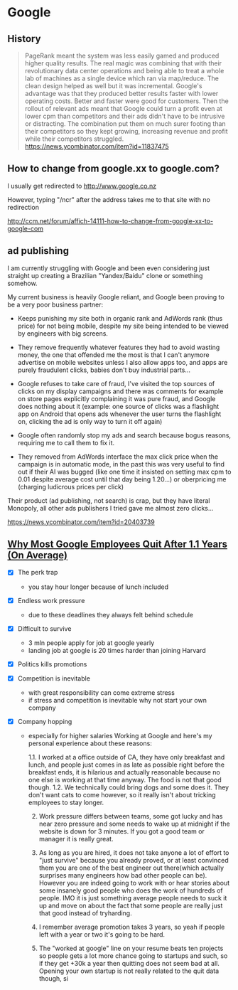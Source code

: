 # Google

## History

> PageRank meant the system was less easily gamed and produced higher quality results. The real magic was combining that with their revolutionary data center operations and being able to treat a whole lab of machines as a single device which ran via map/reduce.
> The clean design helped as well but it was incremental. Google's advantage was that they produced better results faster with lower operating costs. Better and faster were good for customers. Then the rollout of relevant ads meant that Google could turn a profit even at lower cpm than competitors and their ads didn't have to be intrusive or distracting. The combination put them on much surer footing than their competitors so they kept growing, increasing revenue and profit while their competitors struggled.
> https://news.ycombinator.com/item?id=11837475

## How to change from google.xx to google.com?

I usually get redirected to http://www.google.co.nz

However, typing "/ncr" after the address takes me to that site with no redirection

http://ccm.net/forum/affich-14111-how-to-change-from-google-xx-to-google-com

## ad publishing

I am currently struggling with Google and been even considering just straight up creating a Brazilian "Yandex/Baidu" clone or something somehow.

My current business is heavily Google reliant, and Google been proving to be a very poor business partner:

- Keeps punishing my site both in organic rank and AdWords rank (thus price) for not being mobile, despite my site being intended to be viewed by engineers with big screens.

- They remove frequently whatever features they had to avoid wasting money, the one that offended me the most is that I can't anymore advertise on mobile websites unless I also allow apps too, and apps are purely fraudulent clicks, babies don't buy industrial parts...

- Google refuses to take care of fraud, I've visited the top sources of clicks on my display campaigns and there was comments for example on store pages explicitly complaining it was pure fraud, and Google does nothing about it (example: one source of clicks was a flashlight app on Android that opens ads whenever the user turns the flashlight on, clicking the ad is only way to turn it off again)

- Google often randomly stop my ads and search because bogus reasons, requiring me to call them to fix it.

- They removed from AdWords interface the max click price when the campaign is in automatic mode, in the past this was very useful to find out if their AI was bugged (like one time it insisted on setting max cpm to 0.01 despite average cost until that day being 1.20...) or oberpricing me (charging ludicrous prices per click)

Their product (ad publishing, not search) is crap, but they have literal Monopoly, all other ads publishers I tried gave me almost zero clicks...

https://news.ycombinator.com/item?id=20403739

## [Why Most Google Employees Quit After 1.1 Years (On Average)](https://www.youtube.com/watch?v=IZCfP13twxk)

- [x] The perk trap
  - you stay hour longer because of lunch included
- [x] Endless work pressure
  - due to these deadlines they always felt behind schedule
- [x] Difficult to survive
  - 3 mln people apply for job at google yearly
  - landing job at google is 20 times harder than joining Harvard
- [x] Politics kills promotions
- [x] Competition is inevitable
  - with great responsibility can come extreme stress
  - if stress and competition is inevitable why not start your own company
- [x] Company hopping

  - especially for higher salaries
    Working at Google and here's my personal experience about these reasons:

    1.1. I worked at a office outside of CA, they have only breakfast and lunch, and people just comes in as late as possible right before the breakfast ends, it is hilarious and actually reasonable because no one else is working at that time anyway. The food is not that good though.
    1.2. We technically could bring dogs and some does it. They don't want cats to come however, so it really isn't about tricking employees to stay longer.

    2.  Work pressure differs between teams, some got lucky and has near zero pressure and some needs to wake up at midnight if the website is down for 3 minutes. If you got a good team or manager it is really great.

    3.  As long as you are hired, it does not take anyone a lot of effort to "just survive" because you already proved, or at least convinced them you are one of the best engineer out there(which actually surprises many engineers how bad other people can be). However you are indeed going to work with or hear stories about some insanely good people who does the work of hundreds of people. IMO it is just something average people needs to suck it up and move on about the fact that some people are really just that good instead of tryharding.

    4.  I remember average promotion takes 3 years, so yeah if people left with a year or two it's going to be hard.

    5.  The "worked at google" line on your resume beats ten projects so people gets a lot more chance going to startups and such, so if they get +30k a year then quitting does not seem bad at all. Opening your own startup is not really related to the quit data though, si
